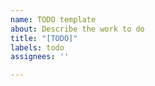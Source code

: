 ```yaml
---
name: TODO template
about: Describe the work to do
title: "[TODO]"
labels: todo
assignees: ''

---
```



